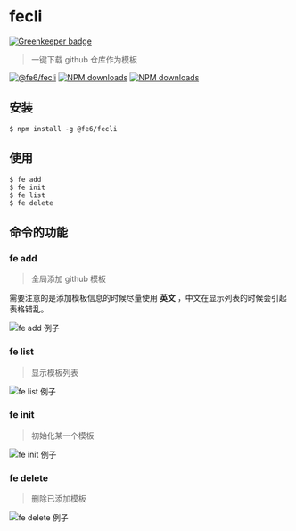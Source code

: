 # fecli

[![Greenkeeper badge](https://badges.greenkeeper.io/fe6/fecli.svg)](https://greenkeeper.io/)

> 一键下载 github 仓库作为模板

[![@fe6/fecli](https://img.shields.io/npm/v/@fe6/fecli.svg?style=flat-square)](https://www.npmjs.org/package/@fe6/fecli)
[![NPM downloads](http://img.shields.io/npm/dm/@fe6/fecli.svg?style=flat-square)](https://npmjs.org/package/@fe6/fecli)
[![NPM downloads](https://img.shields.io/npm/dt/@fe6/fecli.svg?style=flat-square)](https://npmjs.org/package/@fe6/fecli)

## 安装

```
$ npm install -g @fe6/fecli
```

## 使用

```
$ fe add
$ fe init
$ fe list
$ fe delete
```

## 命令的功能

### fe add

> 全局添加 github 模板

需要注意的是添加模板信息的时候尽量使用 **英文** ，中文在显示列表的时候会引起表格错乱。

![fe add 例子](./public/add.gif)

### fe list

> 显示模板列表

![fe list 例子](./public/list.gif)

### fe init

> 初始化某一个模板

![fe init 例子](./public/init.gif)

### fe delete

> 删除已添加模板

![fe delete 例子](./public/delete.gif)
